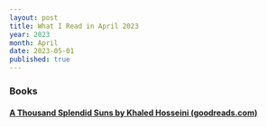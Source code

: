 ```yaml
---
layout: post
title: What I Read in April 2023
year: 2023
month: April
date: 2023-05-01
published: true
---
```


### Books

#### [A Thousand Splendid Suns by Khaled Hosseini (goodreads.com)](https://www.goodreads.com/book/show/128029)